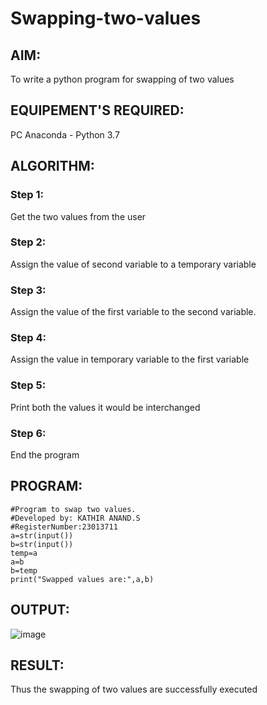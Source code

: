 # Swapping-two-values
## AIM:
To write a python program for swapping of two values
## EQUIPEMENT'S REQUIRED: 
PC
Anaconda - Python 3.7
## ALGORITHM: 
### Step 1:
Get the two values from the user
### Step 2: 
Assign the value of second variable to a temporary variable 
### Step 3: 
Assign the value of the first variable to the second variable.
### Step 4:  
Assign the value in temporary variable to the first variable
### Step 5: 
Print both the values it would be interchanged
### Step 6: 
End the program
## PROGRAM:
```
#Program to swap two values.
#Developed by: KATHIR ANAND.S
#RegisterNumber:23013711
a=str(input())
b=str(input())
temp=a
a=b
b=temp
print("Swapped values are:",a,b)
```

## OUTPUT:
![image](https://github.com/Skathiranand/Swapping-two-values/assets/147141136/0aac3584-e6ab-4fbf-b5ff-dd93f8598136)


## RESULT:
Thus the swapping of two values are successfully executed



